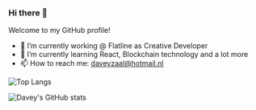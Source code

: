 ### Hi there 👋

Welcome to my GitHub profile!

- 🔭 I’m currently working @ Flatline as Creative Developer
- 🌱 I’m currently learning React, Blockchain technology and a lot more
- 📫 How to reach me: daveyzaal@hotmail.nl

![Top Langs](https://github-readme-stats.vercel.app/api/top-langs/?username=deefdemeef&layout=compact)

![Davey's GitHub stats](https://github-readme-stats.vercel.app/api?username=deefdemeef&show_icons=true&hide=prs,stars)


<!--
**DeefDeMeef/deefdemeef** is a ✨ _special_ ✨ repository because its `README.md` (this file) appears on your GitHub profile.

Here are some ideas to get you started:

- 🔭 I’m currently working on ...
- 🌱 I’m currently learning ...
- 👯 I’m looking to collaborate on ...
- 🤔 I’m looking for help with ...
- 💬 Ask me about ...
- 📫 How to reach me: ...
- 😄 Pronouns: ...
- ⚡ Fun fact: ...
-->
